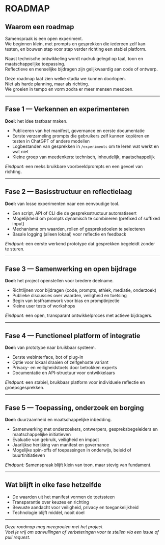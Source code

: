 # ROADMAP

## Waarom een roadmap

Samenspraak is een open experiment.  
We beginnen klein, met prompts en gesprekken die iedereen zelf kan testen, en bouwen stap voor stap verder richting een stabiel platform.

Naast technische ontwikkeling wordt nadruk gelegd op taal, toon en maatschappelijke toepassing.  
Reflectieve en menselijke bijdragen zijn gelijkwaardig aan code of ontwerp.

Deze roadmap laat zien welke stadia we kunnen doorlopen.  
Niet als harde planning, maar als richting.  
We groeien in tempo en vorm zodra er meer mensen meedoen.

---

## Fase 1 — Verkennen en experimenteren
**Doel:** het idee tastbaar maken.

- Publiceren van het manifest, governance en eerste documentatie  
- Eerste verzameling prompts die gebruikers zelf kunnen kopiëren en testen in ChatGPT of andere modellen  
- Logbestanden van gesprekken in `/experiments` om te leren wat werkt en wat niet  
- Kleine groep van meedenkers: technisch, inhoudelijk, maatschappelijk

*Eindpunt:* een reeks bruikbare voorbeeldprompts en een gevoel van richting.

---

## Fase 2 — Basisstructuur en reflectielaag
**Doel:** van losse experimenten naar een eenvoudige tool.

- Een script, API of CLI die de gespreksstructuur automatiseert  
- Mogelijkheid om prompts dynamisch te combineren (prefixed of suffixed input)  
- Mechanisme om waarden, rollen of gespreksdoelen te selecteren  
- Basale logging (alleen lokaal) voor reflectie en feedback

*Eindpunt:* een eerste werkend prototype dat gesprekken begeleidt zonder te sturen.

---

## Fase 3 — Samenwerking en open bijdrage
**Doel:** het project openstellen voor bredere deelname.

- Richtlijnen voor bijdragen (code, prompts, ethiek, mediatie, onderzoek)  
- Publieke discussies over waarden, veiligheid en toetsing  
- Begin van testframework voor bias en promptinjectie  
- Kleine user tests of workshops

*Eindpunt:* een open, transparant ontwikkelproces met actieve bijdragers.

---

## Fase 4 — Functioneel platform of integratie
**Doel:** van prototype naar bruikbaar systeem.

- Eerste webinterface, bot of plug-in  
- Optie voor lokaal draaien of zelfgehoste variant  
- Privacy- en veiligheidstoets door betrokken experts  
- Documentatie en API-structuur voor ontwikkelaars

*Eindpunt:* een stabiel, bruikbaar platform voor individuele reflectie en groepsgesprekken.

---

## Fase 5 — Toepassing, onderzoek en borging
**Doel:** duurzaamheid en maatschappelijke inbedding.

- Samenwerking met onderzoekers, ontwerpers, gespreksbegeleiders en maatschappelijke initiatieven
- Evaluatie van gebruik, veiligheid en impact  
- Jaarlijkse herijking van manifest en governance  
- Mogelijke spin-offs of toepassingen in onderwijs, beleid of buurtinitiatieven

*Eindpunt:* Samenspraak blijft klein van toon, maar stevig van fundament.

---

## Wat blijft in elke fase hetzelfde

- De waarden uit het manifest vormen de toetssteen  
- Transparantie over keuzes en richting  
- Bewuste aandacht voor veiligheid, privacy en toegankelijkheid  
- Technologie blijft middel, nooit doel

---

*Deze roadmap mag meegroeien met het project.  
Voel je vrij om aanvullingen of verbeteringen voor te stellen via een issue of pull request.*

